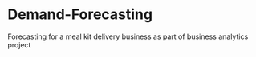 # Demand-Forecasting
Forecasting for a meal kit delivery business as part of business analytics project 
